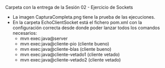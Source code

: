 Carpeta con la entrega de la Sesión 02 - Ejercicio de Sockets
- La imagen CapturaCompleta.png tiene la prueba de las ejecuciones.
- En la carpeta EchoClientSocket está el fichero pom.xml con la configuración correcta desde donde poder lanzar todos los comandos necesarios:
	- mvn exec:java@server
	- mvn exec:java@cliente-pio (cliente bueno)
	- mvn exec:java@cliente-blas (cliente bueno)
	- mvn exec:java@cliente-vetado1 (cliente vetado)
	- mvn exec:java@cliente-vetado2 (cliente vetado) 